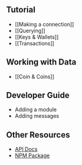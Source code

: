 ## Tutorial
- [[Making a connection]]
- [[Querying]]
- [[Keys & Wallets]]
- [[Transactions]]

## Working with Data

- [[Coin & Coins]]

## Developer Guide

- Adding a module
- Adding messages

## Other Resources

- [API Docs](https://terra-project.github.io/terra.js/)
- [NPM Package](https://www.npmjs.com/package/@terra-money/terra.js)